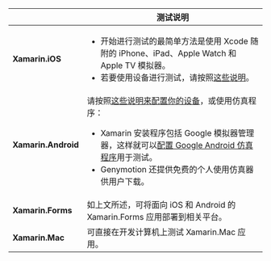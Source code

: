 ||测试说明|
|---|---|
|**Xamarin.iOS**|<ul><li>开始进行测试的最简单方法是使用 Xcode 随附的 iPhone、iPad、Apple Watch 和 Apple TV 模拟器。</li><li>若要使用设备进行测试，请按照<a href="~/ios/get-started/installation/device-provisioning/index.md">这些说明</a>。</li></ul>|
|**Xamarin.Android**|请按照<a href="~/android/get-started/installation/set-up-device-for-development.md">这些说明来配置你的设备</a>，或使用仿真程序：<ul><li>Xamarin 安装程序包括 Google 模拟器管理器，这样就可以<a href="~/android/deploy-test/debugging/android-sdk-emulator/index.md">配置 Google Android 仿真程序</a>用于测试。</li><li>Genymotion 还提供免费的个人使用仿真器供用户下载。</li></ul>|
|**Xamarin.Forms**|如上文所述，可将面向 iOS 和 Android 的 Xamarin.Forms 应用部署到相关平台。|
|**Xamarin.Mac**|可直接在开发计算机上测试 Xamarin.Mac 应用。|
